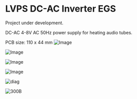 # LVPS DC-AC Inverter EGS

Project under development.

DC-AC 4-8V AC 50Hz power supply for heating audio tubes.

PCB size: 110 x 44 mm
![Image](https://github.com/user-attachments/assets/af36d67a-adfe-43c5-a450-950cb3fb4ff4)

![Image](https://github.com/user-attachments/assets/437346ce-3bf4-4e10-8401-fb9d07904c19)

![Image](https://github.com/user-attachments/assets/be2427a3-78cb-4e86-9e78-e31dfb34a242)

![Image](https://github.com/user-attachments/assets/a3d923b7-ceec-48d9-af9a-49af754f5950)

![diag](https://github.com/user-attachments/assets/54a35fba-4b1e-4803-a631-06366509e736)

![300B](https://github.com/user-attachments/assets/f6abea5d-960c-43b1-8391-2fd42699885a)
